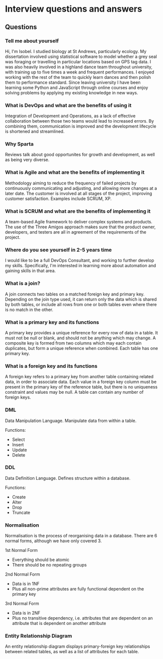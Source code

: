 # Interview questions and answers
## Questions
### Tell me about yourself
Hi, I'm Isobel. I studied biology at St Andrews, particularly ecology. My dissertation involved using statistical software to model whether a grey seal was foraging or travelling in particular locations based on GPS tag data. I was also heavily involved in a highland dance team throughout university, with training up to five times a week and frequent performances. I enjoyed working with the rest of the team to quickly learn dances and then polish them to performance standard. Since leaving university I have been learning some Python and JavaScript through online courses and enjoy solving problems by applying my existing knowledge in new ways.

### What is DevOps and what are the benefits of using it
Integration of Development and Operations, as a lack of effective collaboration between those two teams would lead to increased errors. By combining them, communication is improved and the development lifecycle is shortened and streamlined.

### Why Sparta
Reviews talk about good opportunites for growth and development, as well as being very diverse.

### What is Agile and what are the benefits of implementing it
Methodology aiming to reduce the frequency of failed projects by continuously communicating and adjusting, and allowing more changes at a later date. The customer is involved at all stages of the project, improving customer satisfaction. Examples include SCRUM, XP.

### What is SCRUM and what are the benefits of implementing it
A team-based Agile framework to deliver complex systems and products. The use of the Three Amigos approach makes sure that the product owner, developers, and testers are all in agreement of the requirements of the project.

### Where do you see yourself in 2-5 years time
I would like to be a full DevOps Consultant, and working to further develop my skills. Specifically, I'm interested in learning more about automation and gaining skills in that area.

### What is a join?
A join connects two tables on a matched foreign key and primary key. Depending on the join type used, it can return only the data which is shared by both tables, or include all rows from one or both tables even where there is no match in the other.

### What is a primary key and its functions
A primary key provides a unique reference for every row of data in a table. It must not be null or blank, and should not be anything which may change. A composite key is formed from two columns which may each contain duplicates, but form a unique reference when combined. Each table has one primary key.

### What is a foreign key and its functions
A foreign key refers to a primary key from another table containing related data, in order to associate data. Each value in a foreign key column must be present in the primary key of the reference table, but there is no uniqueness constraint and values may be null. A table can contain any number of foreign keys.

### DML
Data Manipulation Language. Manipulate data from within a table.

Functions:
- Select
- Insert
- Update
- Delete

### DDL
Data Definition Language. Defines structure within a database.

Functions:
- Create
- Alter
- Drop
- Truncate

### Normalisation
Normalisation is the process of reorganising data in a database. There are 6 normal forms, although we have only covered 3.

1st Normal Form
- Everything should be atomic
- There should be no repeating groups

2nd Normal Form
- Data is in 1NF
- Plus all non-prime attributes are fully functional dependent on the primary key

3rd Normal Form
- Data is in 2NF
- Plus no transitive dependency, i.e. attributes that are dependent on an attribute that is dependent on another attribute

### Entity Relationship Diagram
An entity relationship diagram displays primary-foreign key relationships between related tables, as well as a list of attributes for each table.
